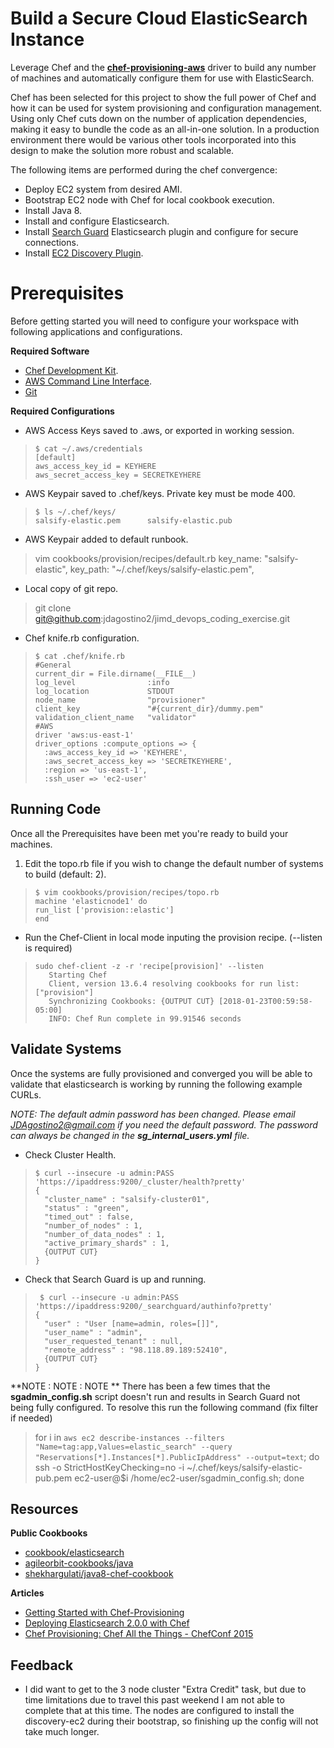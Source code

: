 # Build a Secure Cloud ElasticSearch Instance
Leverage Chef and the **[chef-provisioning-aws](https://github.com/chef/chef-provisioning-aws)** driver to build any number of machines and automatically configure them for use with ElasticSearch.

Chef has been selected for this project to show the full power of Chef and how it can be used for system provisioning and configuration management. Using only Chef cuts down on the number of application dependencies, making it easy to bundle the code as an all-in-one solution. In a production environment there would be various other tools incorporated into this design to make the solution more robust and scalable.  

The following items are performed during the chef convergence:
 - Deploy EC2 system from desired AMI.
 - Bootstrap EC2 node with Chef for local cookbook execution.
 - Install Java 8.
 - Install and configure Elasticsearch.
 - Install [Search Guard](https://github.com/floragunncom/search-guard) Elasticsearch plugin and configure for secure connections.
 - Install [EC2 Discovery Plugin](https://www.elastic.co/guide/en/elasticsearch/plugins/current/discovery-ec2.html).

# Prerequisites
Before getting started you will need to configure your workspace with following applications and configurations.

**Required Software**
 - [Chef Development Kit](https://downloads.chef.io/chefdk).
 - [AWS Command Line Interface](https://aws.amazon.com/cli/).
 - [Git](https://git-scm.com/downloads)

**Required Configurations**
 - AWS Access Keys saved to .aws, or exported in working session.
>     $ cat ~/.aws/credentials
>     [default]
>     aws_access_key_id = KEYHERE
>     aws_secret_access_key = SECRETKEYHERE
- AWS Keypair saved to .chef/keys.
Private key must be mode 400.
>     $ ls ~/.chef/keys/
>     salsify-elastic.pem	   salsify-elastic.pub
- AWS Keypair added to default runbook.
>    vim cookbooks/provision/recipes/default.rb
>      key_name: "salsify-elastic",
>      key_path: "~/.chef/keys/salsify-elastic.pem",
- Local copy of git repo.
> git clone git@github.com:jdagostino2/jimd_devops_coding_exercise.git
- Chef knife.rb configuration.
>     $ cat .chef/knife.rb
>     #General
>     current_dir = File.dirname(__FILE__)
>     log_level                :info
>     log_location             STDOUT
>     node_name                "provisioner"
>     client_key               "#{current_dir}/dummy.pem"
>     validation_client_name   "validator"
>     #AWS
>     driver 'aws:us-east-1'
>     driver_options :compute_options => { 	
>       :aws_access_key_id => 'KEYHERE', 	
>       :aws_secret_access_key => 'SECRETKEYHERE', 	
>       :region => 'us-east-1', 	
>       :ssh_user => 'ec2-user'

## Running Code
Once all the Prerequisites have been met you're ready to build your machines.

 1. Edit the topo.rb file if you wish to change the default number of systems to build (default: 2).

>     $ vim cookbooks/provision/recipes/topo.rb
>     machine 'elasticnode1' do  
>     run_list ['provision::elastic']
>     end
 - Run the Chef-Client in local mode inputing the provision recipe. (--listen is required)
>     sudo chef-client -z -r 'recipe[provision]' --listen
>        Starting Chef
>        Client, version 13.6.4 resolving cookbooks for run list: ["provision"]
>        Synchronizing Cookbooks: {OUTPUT CUT} [2018-01-23T00:59:58-05:00]
>        INFO: Chef Run complete in 99.91546 seconds
## Validate Systems
Once the systems are fully provisioned and converged you will be able to validate that elasticsearch is working by running the following example CURLs.

*NOTE:  The default admin password has been changed. Please email JDAgostino2@gmail.com if you need the default password. The password can always be changed in the **sg_internal_users.yml** file.*
 - Check Cluster Health.
>     $ curl --insecure -u admin:PASS 'https://ipaddress:9200/_cluster/health?pretty'
>     {   
>       "cluster_name" : "salsify-cluster01",   
>       "status" : "green",   
>       "timed_out" : false,  
>       "number_of_nodes" : 1,   
>       "number_of_data_nodes" : 1,  
>       "active_primary_shards" : 1,   
>       {OUTPUT CUT}
>     }

 - Check that Search Guard is up and running.
>      $ curl --insecure -u admin:PASS 'https://ipaddress:9200/_searchguard/authinfo?pretty'
>     {
>       "user" : "User [name=admin, roles=[]]",
>       "user_name" : "admin",
>       "user_requested_tenant" : null,
>       "remote_address" : "98.118.89.189:52410", 		
>       {OUTPUT CUT}
>     }
**NOTE : NOTE : NOTE **
There has been a few times that the **sgadmin_config.sh** script doesn't run and results in Search Guard not being fully configured. To resolve this run the following command (fix filter if needed)
 >  for i in `aws ec2 describe-instances --filters "Name=tag:app,Values=elastic_search" --query "Reservations[*].Instances[*].PublicIpAddress" --output=text`; do ssh -o StrictHostKeyChecking=no -i ~/.chef/keys/salsify-elastic-pub.pem ec2-user@$i /home/ec2-user/sgadmin_config.sh; done

## Resources
**Public Cookbooks**
 - [cookbook/elasticsearch](https://github.com/elastic/cookbook-elasticsearch)
 - [agileorbit-cookbooks/java](https://github.com/agileorbit-cookbooks/java)
 - [shekhargulati/java8-chef-cookbook](https://github.com/shekhargulati/java8-chef-cookbook)

**Articles**
 - [Getting Started with Chef-Provisioning](https://christinemdraper.wordpress.com/2015/01/31/deploying-a-multi-node-application-to-aws-using-chef-provisioning/)
 - [Deploying Elasticsearch 2.0.0 with Chef](https://www.elastic.co/blog/deploying-elasticsearch-200-with-chef)
 - [Chef Provisioning: Chef All the Things - ChefConf 2015](https://www.youtube.com/watch?v=LTTejR-5dIU&t=627s)

## Feedback

 - I did want to get to the 3 node cluster "Extra Credit" task, but due to time limitations due to travel this past weekend I am not able to complete that at this time. The nodes are configured to install the discovery-ec2 during their bootstrap, so finishing up the config will not take much longer.
